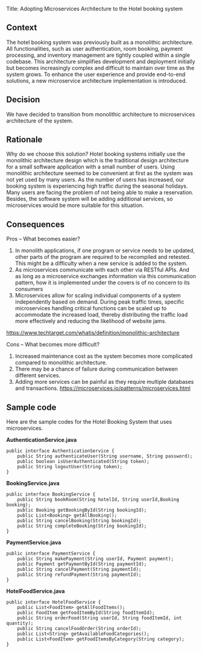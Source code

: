 Title: Adopting Microservices Architecture to the Hotel booking system 

## Context

The hotel booking system was previously built as a monolithic architecture. All functionalities, such as user authentication, room booking, payment processing, and inventory management are tightly coupled within a single codebase. This architecture simplifies development and deployment initially but becomes increasingly complex and difficult to maintain over time as the system grows. To enhance the user experience and provide end-to-end solutions, a new microservice architecture implementation is introduced.

## Decision

We have decided to transition from monolithic architecture to microservices architecture of the system.

## Rationale

Why do we choose this solution?
Hotel booking systems initially use the monolithic architecture design which is the traditional design architecture for a small software application with a small number of users. Using monolithic architecture seemed to be convenient at first as the system was not yet used by many users. As the number of users has increased, our booking system is experiencing high traffic during the seasonal holidays. Many users are facing the problem of not being able to make a reservation. Besides, the software system will be adding additional services, so microservices would be more suitable for this situation. 


## Consequences

Pros – What becomes easier? 
1.    In monolith applications, if one program or service needs to be updated, other parts of the program are required to be recompiled and retested. This might be a difficulty when a new service is added to the system. 
2.    As microservices communicate with each other via RESTful APIs. And as long as a microservice exchanges information via this communication pattern, how it is implemented under the covers is of no concern to its consumers 
3.    Microservices allow for scaling individual components of a system independently based on demand. During peak traffic times, specific microservices handling critical functions can be scaled up to accommodate the increased load, thereby distributing the traffic load more effectively and reducing the likelihood of website jams.
  
https://www.techtarget.com/whatis/definition/monolithic-architecture

Cons – What becomes more difficult?
1.    Increased maintenance cost as the system becomes more complicated compared to monolithic architecture. 
2.    There may be a chance of failure during communication between different services. 
3.    Adding more services can be painful as they require multiple databases and transactions. 
https://microservices.io/patterns/microservices.html

## Sample code

Here are the sample codes for the Hotel Booking System that uses microservices. 

**AuthenticationService.java**
```
public interface AuthenticationService {
    public String authenticateUser(String username, String password);
    public boolean isUserAuthenticated(String token);
    public String logoutUser(String token);
}
```

**BookingService.java**
```
public interface BookingService {
    public String bookRoom(String hotelId, String userId,Booking booking);
    public Booking getBookingById(String bookingId);
    public List<Booking> getAllBooking();
    public String cancelBooking(String bookingId);
    public String completeBooking(String bookingId);
}
```

**PaymentService.java**
```
public interface PaymentService {
    public String makePayment(String userId, Payment payment);
    public Payment getPaymentById(String paymentId);
    public String cancelPayment(String paymentId);
    public String refundPayment(String paymentId);
}
```

**HotelFoodService.java**
```
public interface HotelFoodService {
    public List<FoodItem> getAllFoodItems();
    public FoodItem getFoodItemById(String foodItemId);
    public String orderFood(String userId, String foodItemId, int quantity);
    public String cancelFoodOrder(String orderId);
    public List<String> getAvailableFoodCategories();
    public List<FoodItem> getFoodItemsByCategory(String category);
}
```



